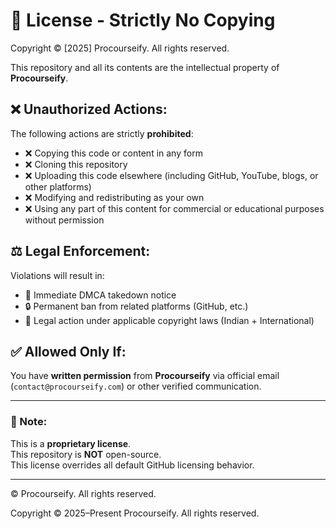 # 🚫 License - Strictly No Copying

Copyright © [2025] Procourseify. All rights reserved.

This repository and all its contents are the intellectual property of **Procourseify**.

## ❌ Unauthorized Actions:

The following actions are strictly **prohibited**:

- ❌ Copying this code or content in any form  
- ❌ Cloning this repository  
- ❌ Uploading this code elsewhere (including GitHub, YouTube, blogs, or other platforms)  
- ❌ Modifying and redistributing as your own  
- ❌ Using any part of this content for commercial or educational purposes without permission

## ⚖️ Legal Enforcement:

Violations will result in:

- 🚨 Immediate DMCA takedown notice
- 🔒 Permanent ban from related platforms (GitHub, etc.)
- 🧾 Legal action under applicable copyright laws (Indian + International)

## ✅ Allowed Only If:

You have **written permission** from **Procourseify** via official email (`contact@procourseify.com`) or other verified communication.

---

### 📌 Note:

This is a **proprietary license**.  
This repository is **NOT** open-source.  
This license overrides all default GitHub licensing behavior.

---

© Procourseify. All rights reserved.



Copyright © 2025–Present Procourseify. All rights reserved.
